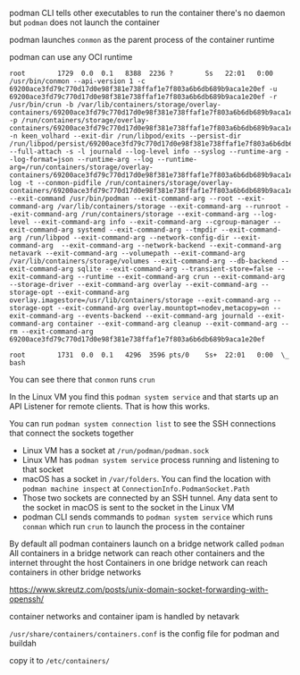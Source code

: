 podman CLI tells other executables to run the container
there's no daemon but `podman` does not launch the container

podman launches `conmon` as the parent process of the container runtime

podman can use any OCI runtime


```
root        1729  0.0  0.1   8388  2236 ?        Ss   22:01   0:00 /usr/bin/conmon --api-version 1 -c 69200ace3fd79c770d17d0e98f381e738ffaf1e7f803a6b6db689b9aca1e20ef -u 69200ace3fd79c770d17d0e98f381e738ffaf1e7f803a6b6db689b9aca1e20ef -r /usr/bin/crun -b /var/lib/containers/storage/overlay-containers/69200ace3fd79c770d17d0e98f381e738ffaf1e7f803a6b6db689b9aca1e20ef/userdata -p /run/containers/storage/overlay-containers/69200ace3fd79c770d17d0e98f381e738ffaf1e7f803a6b6db689b9aca1e20ef/userdata/pidfile -n keen_volhard --exit-dir /run/libpod/exits --persist-dir /run/libpod/persist/69200ace3fd79c770d17d0e98f381e738ffaf1e7f803a6b6db689b9aca1e20ef --full-attach -s -l journald --log-level info --syslog --runtime-arg --log-format=json --runtime-arg --log --runtime-arg=/run/containers/storage/overlay-containers/69200ace3fd79c770d17d0e98f381e738ffaf1e7f803a6b6db689b9aca1e20ef/userdata/oci-log -t --conmon-pidfile /run/containers/storage/overlay-containers/69200ace3fd79c770d17d0e98f381e738ffaf1e7f803a6b6db689b9aca1e20ef/userdata/conmon.pid --exit-command /usr/bin/podman --exit-command-arg --root --exit-command-arg /var/lib/containers/storage --exit-command-arg --runroot --exit-command-arg /run/containers/storage --exit-command-arg --log-level --exit-command-arg info --exit-command-arg --cgroup-manager --exit-command-arg systemd --exit-command-arg --tmpdir --exit-command-arg /run/libpod --exit-command-arg --network-config-dir --exit-command-arg  --exit-command-arg --network-backend --exit-command-arg netavark --exit-command-arg --volumepath --exit-command-arg /var/lib/containers/storage/volumes --exit-command-arg --db-backend --exit-command-arg sqlite --exit-command-arg --transient-store=false --exit-command-arg --runtime --exit-command-arg crun --exit-command-arg --storage-driver --exit-command-arg overlay --exit-command-arg --storage-opt --exit-command-arg overlay.imagestore=/usr/lib/containers/storage --exit-command-arg --storage-opt --exit-command-arg overlay.mountopt=nodev,metacopy=on --exit-command-arg --events-backend --exit-command-arg journald --exit-command-arg container --exit-command-arg cleanup --exit-command-arg --rm --exit-command-arg 69200ace3fd79c770d17d0e98f381e738ffaf1e7f803a6b6db689b9aca1e20ef

root        1731  0.0  0.1   4296  3596 pts/0    Ss+  22:01   0:00  \_ bash
```

You can see there that `conmon` runs `crun`


In the Linux VM you find this
`podman system service`
and that starts up an API Listener for remote clients. That is how this works.

You can run `podman system connection list` to see the SSH connections that connect the sockets together



* Linux VM has a socket at `/run/podman/podman.sock`
* Linux VM has `podman system service` process running and listening to that socket
* macOS has a socket in `/var/folders`. You can find the location with `podman machine inspect` at `ConnectionInfo.PodmanSocket.Path`
* Those two sockets are connected by an SSH tunnel. Any data sent to the socket in macOS is sent to the socket in the Linux VM
* podman CLI sends commands to `podman system service` which runs `conman` which run `crun` to launch the process in the container

By default all podman containers launch on a bridge network called `podman`
All containers in a bridge network can reach other containers and the internet throught the host
Containers in one bridge network can reach containers in other bridge networks

https://www.skreutz.com/posts/unix-domain-socket-forwarding-with-openssh/


container networks and container ipam is handled by netavark



`/usr/share/containers/containers.conf` is the config file for podman and buildah

copy it to `/etc/containers/`